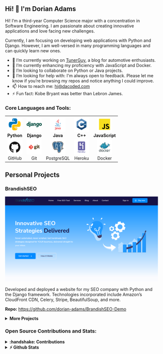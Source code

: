 ## Hi! 👋 I'm Dorian Adams
Hi! I’m a third-year Computer Science major with a concentration in Software Engineering. I am passionate about creating innovative applications and love facing new challenges. 

Currently, I am focusing on developing web applications with Python and Django. However, I am well-versed in many programming languages and can quickly learn new ones.

- 🔭 I’m currently working on [TunerGuy](https://github.com/dorian-adams/TunerGuy), a blog for automotive enthusiasts. 
- 🌱 I’m currently enhancing my proficiency with JavaScript and Docker.
- 👯 I’m looking to collaborate on Python or Java projects.
- 🤔 I’m looking for help with: I'm always open to feedback. Please let me know if you’re browsing my repos and notice anything I could improve. 
- 📫 How to reach me: hi@dacoded.com
- ⚡ Fun fact: Kobe Bryant was better than Lebron James.

### Core Languages and Tools:
<table>
  <tr>
    <td align="center">
      <img height="50" src="/assets/languages/python.svg" alt="python">
      <br /><b>Python</b>
    </td>
    <td align="center">
      <img height="50" src="/assets/frameworks/django.svg" alt="django">
      <br /><b>Django</b>
    </td>
    <td align="center">
      <img height="50" src="/assets/languages/java.svg" alt="java">
      <br /><b>Java</b>
    </td>
    <td align="center">
      <img height="50" src="/assets/languages/c++.svg" alt="c++">
      <br /><b>C++</b>
    </td>
    <td align="center">
      <img height="50" src="/assets/languages/javascript.svg" alt="javascript">
      <br /><b>JavaScript</b>
    </td>
  </tr>
  <tr>
    <td align="center">
      <img height="50" src="/assets/tools/github.svg" alt="github">
      <br />GitHub
    </td>
    <td align="center">
      <img height="50" src="/assets/tools/git.svg" alt="git">
      <br />Git
    </td>
    <td align="center">
      <img height="50" src="/assets/databases/postgresql.svg" alt="postgresql">
      <br />PostgreSQL
    </td>
    <td align="center">
      <img height="50" src="/assets/tools/heroku.svg" alt="heroku">
      <br />Heroku
    </td>
    <td align="center">
      <img height="50" src="/assets/tools/docker.svg" alt="docker">
      <br />Docker
    </td>
  </tr>
</table>

## Personal Projects

### BrandishSEO
![BrandishSEO](/assets/projects/Brandishseo_cropped.png)

Developed and deployed a website for my SEO company with Python and the Django framework. Technologies incorporated include Amazon’s CloudFront CDN, Celery, Stripe, BeautifulSoup, and more.

**Repo:** https://github.com/dorian-adams/BrandishSEO-Demo

<details>
  <summary><b>More Projects</b></summary>
  <br />
  <li>
  <a href="https://github.com/dorian-adams/CRUD-Grazioso-JavaFX">Java CRUD App</a> - Developed using MVC architecture.
  </li>
</details>

### Open Source Contributions and Stats:
<details>	
  <summary><b>:handshake: Contributions</b></summary>
  <br />
  <li>
    <a href="https://github.com/NDCLab/instruments">NDCLab - Instruments</a> - Identified and corrected issues with bash and batch scripts that prevented proper setup of the Docker container. Implemented corrections and updated the associated README.
  </li>
  <li>
    <a href="https://github.com/dotzenith/lovesay">Lovesay</a> - Refactored code to allow cli arguments that span more than five lines while maintaining proper alignment on output (Python).
  </li>
</details>

<details>	
  <summary><b>⚡ Github Stats</b></summary>
  <br />
  <img height="180em" src="https://github-readme-stats.vercel.app/api?username=dorian-adams&show_icons=true&hide_border=true&count_private=true&include_all_commits=true&hide=stars" />
  <img height="180em" src="https://github-readme-stats.vercel.app/api/top-langs/?username=dorian-adams&show_icons=true&hide_border=true&layout=compact"/>
</details>

<!--
**dorian-adams/dorian-adams** is a ✨ _special_ ✨ repository because its `README.md` (this file) appears on your GitHub profile.

Here are some ideas to get you started:
-->

